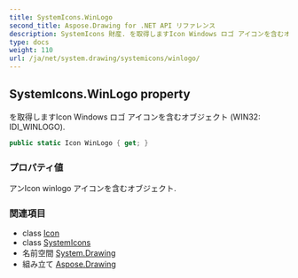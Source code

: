 ```yaml
---
title: SystemIcons.WinLogo
second_title: Aspose.Drawing for .NET API リファレンス
description: SystemIcons 財産. を取得しますIcon Windows ロゴ アイコンを含むオブジェクト WIN32 IDI_WINLOGO.
type: docs
weight: 110
url: /ja/net/system.drawing/systemicons/winlogo/
---
```

## SystemIcons.WinLogo property

を取得しますIcon Windows ロゴ アイコンを含むオブジェクト (WIN32: IDI_WINLOGO).

```csharp
public static Icon WinLogo { get; }
```

### プロパティ値

アンIcon winlogo アイコンを含むオブジェクト.

### 関連項目

* class [Icon](../../icon/)
* class [SystemIcons](../)
* 名前空間 [System.Drawing](../../systemicons/)
* 組み立て [Aspose.Drawing](../../../)


